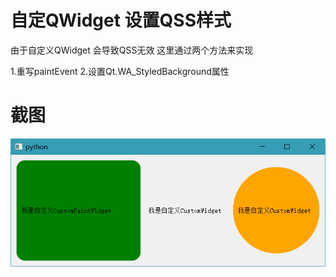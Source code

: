 # 自定QWidget 设置QSS样式
由于自定义QWidget 会导致QSS无效
这里通过两个方法来实现

1.重写paintEvent
2.设置Qt.WA_StyledBackground属性

# 截图
<img src="ScreenShot/1.png" />